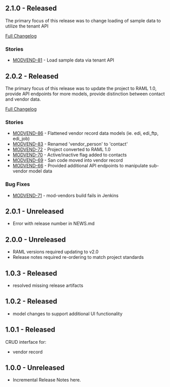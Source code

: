 ## 2.1.0 - Released

The primary focus of this release was to change loading of sample data to utilize the tenant API

[Full Changelog](https://github.com/folio-org/mod-vendors/compare/v2.0.2...v2.1.0)

### Stories
* [MODVEND-81](https://issues.folio.org/browse/MODVEND-81) - Load sample data via tenant API


## 2.0.2 - Released

The primary focus of this release was to update the project to RAML 1.0, provide API endpoints
for more models, provide distinction between contact and vendor data.

[Full Changelog](https://github.com/folio-org/mod-vendors/compare/v1.0.3...v2.0.2)

### Stories
* [MODVEND-86](https://issues.folio.org/projects/MODVEND/issues/MODVEND-86) - Flattened vendor record data models (ie. edi, edi_ftp, edi_job)
* [MODVEND-83](https://issues.folio.org/projects/MODVEND/issues/MODVEND-83) - Renamed 'vendor_person' to 'contact'
* [MODVEND-72](https://issues.folio.org/projects/MODVEND/issues/MODVEND-72) - Project converted to RAML 1.0
* [MODVEND-70](https://issues.folio.org/projects/MODVEND/issues/MODVEND-70) - Active/inactive flag added to contacts
* [MODVEND-69](https://issues.folio.org/projects/MODVEND/issues/MODVEND-69) - San code moved into vendor record
* [MODVEND-66](https://issues.folio.org/projects/MODVEND/issues/MODVEND-66) - Provided additional API endpoints to manipulate sub-vendor model data

### Bug Fixes
* [MODVEND-71](https://issues.folio.org/projects/MODVEND/issues/MODVEND-71) - mod-vendors build fails in Jenkins


## 2.0.1 - Unreleased
* Error with release number in NEWS.md


## 2.0.0 - Unreleased
* RAML versions required updating to v2.0
* Release notes required re-ordering to match project standards


## 1.0.3 - Released
* resolved missing release artifacts


## 1.0.2 - Released
* model changes to support additional UI functionality


## 1.0.1 - Released
CRUD interface for:
* vendor record


## 1.0.0 - Unreleased
* Incremental Release Notes here.
